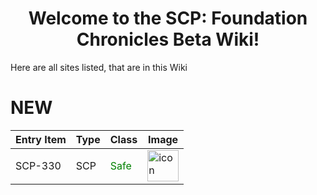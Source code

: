 <h1 align="center">Welcome to the SCP: Foundation Chronicles Beta Wiki!</h1>

Here are all sites listed, that are in this Wiki

# NEW

| Entry Item | Type | Class | Image |
| --- | --- | --- | --- |
| SCP-330 | SCP | <span style="color: green">Safe</span> | <img src="https://raven-sgwc.github.io/SCP-FC/assets/images/items/scp-330.png" title="icon"  alt="icon" width="50" height="50"/> |